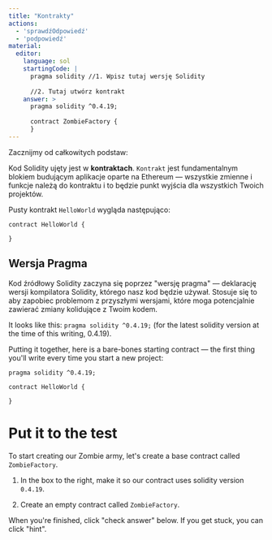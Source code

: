 ```yaml
---
title: "Kontrakty"
actions:
  - 'sprawdźOdpowiedź'
  - 'podpowiedź'
material:
  editor:
    language: sol
    startingCode: |
      pragma solidity //1. Wpisz tutaj wersję Solidity
      
      //2. Tutaj utwórz kontrakt
    answer: >
      pragma solidity ^0.4.19;
      
      contract ZombieFactory {
      }
---
```

Zacznijmy od całkowitych podstaw:

Kod Solidity ujęty jest w **kontraktach**. `Kontrakt` jest fundamentalnym blokiem budującym aplikacje oparte na Ethereum — wszystkie zmienne i funkcje należą do kontraktu i to będzie punkt wyjścia dla wszystkich Twoich projektów.

Pusty kontrakt `HelloWorld` wygląda następująco:

    contract HelloWorld {
    
    }
    

## Wersja Pragma

Kod źródłowy Solidity zaczyna się poprzez "wersję pragma" — deklarację wersji kompilatora Solidity, którego nasz kod będzie używał. Stosuje się to aby zapobiec problemom z przyszłymi wersjami, które moga potencjalnie zawierać zmiany kolidujące z Twoim kodem.

It looks like this: `pragma solidity ^0.4.19;` (for the latest solidity version at the time of this writing, 0.4.19).

Putting it together, here is a bare-bones starting contract — the first thing you'll write every time you start a new project:

    pragma solidity ^0.4.19;
    
    contract HelloWorld {
    
    }
    

# Put it to the test

To start creating our Zombie army, let's create a base contract called `ZombieFactory`.

1. In the box to the right, make it so our contract uses solidity version `0.4.19`.

2. Create an empty contract called `ZombieFactory`.

When you're finished, click "check answer" below. If you get stuck, you can click "hint".